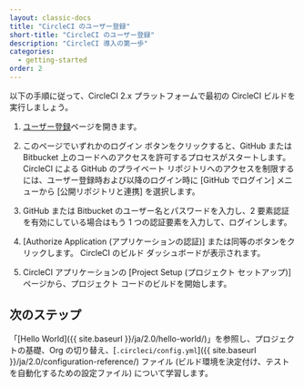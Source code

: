 ```yaml
---
layout: classic-docs
title: "CircleCI のユーザー登録"
short-title: "CircleCI のユーザー登録"
description: "CircleCI 導入の第一歩"
categories:
  - getting-started
order: 2
---
```


以下の手順に従って、CircleCI 2.x プラットフォームで最初の CircleCI ビルドを実行しましょう。

1. [ユーザー登録](https://circleci.com/ja/signup/)ページを開きます。

2. このページでいずれかのログイン ボタンをクリックすると、GitHub または Bitbucket 上のコードへのアクセスを許可するプロセスがスタートします。 CircleCI による GitHub のプライベート リポジトリへのアクセスを制限するには、ユーザー登録時および以降のログイン時に [GitHub でログイン] メニューから [公開リポジトリと連携] を選択します。

3. GitHub または Bitbucket のユーザー名とパスワードを入力し、2 要素認証を有効にしている場合はもう 1 つの認証要素を入力して、ログインします。

4. [Authorize Application (アプリケーションの認証)] または同等のボタンをクリックします。 CircleCI のビルド ダッシュボードが表示されます。

5. CircleCI アプリケーションの [Project Setup (プロジェクト セットアップ)] ページから、プロジェクト コードのビルドを開始します。

## 次のステップ

「[Hello World]({{ site.baseurl }}/ja/2.0/hello-world/)」を参照し、プロジェクトの基礎、Org の切り替え、[`.circleci/config.yml`]({{ site.baseurl }}/ja/2.0/configuration-reference/) ファイル (ビルド環境を決定付け、テストを自動化するための設定ファイル) について学習します。
